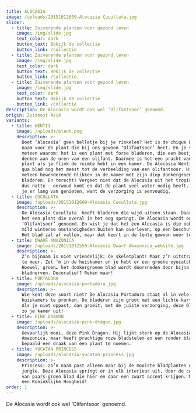 ```yaml
---
title: ALOCASIA
image: /uploads/20151012609-Alocasia Cucullata.jpg
slider:
  - title: Zuiverende planten voor gezond leven
    image: /img/slide.jpg
    text_color: dark
    button_text: Bekijk de collectie
    button_link: /collectie
  - title: Zuiverende planten voor gezond leven
    image: /img/slide.jpg
    text_color: dark
    button_text: Bekijk de collectie
    button_link: /collectie
  - title: Zuiverende planten voor gezond leven
    image: /img/slide.jpg
    text_color: dark
    button_text: Bekijk de collectie
    button_link: /collectie
description: De Alocasia wordt ook wel ‘Olifantsoor’ genoemd.
origin: Zuidoost Azië
variants:
  - title: WENTII
    image: /uploads/plant.png
    description: >-
      Doet ‘Alocasia’ geen belletje bij je rinkelen? Het is de chique Latijnse
      naam voor de plant die bij ons gewoon ‘Olifantsoor’ heet. En je snapt
      meteen waarom: het is een plant met forse bladeren, die een beetje doen
      denken aan de oren van een olifant. Daarmee is het een pracht van een
      plant als je flink de ruimte hebt in een kamer. De Alocasia Wentii spreekt
      qua blad nog het meest tot de verbeelding van een olifantsoor. Hij trekt
      meteen bewonderende blikken in de kamer met zijn diep donkergroene, grote
      bladeren. En terecht! Vergeet niet dat de Alocasia uit het tropische - en
      dus natte - oerwoud komt en dat de plant veel water nodig heeft. Dan kun
      je er lang van genieten, want de verzorging is eenvoudig.
  - title: CUCULLATA
    image: /uploads/20151012609-Alocasia Cucullata.jpg
    description: >-
      De Alocasia Cucullata  heeft bladeren die wijd uiteen staan. Daarmee is
      het een plant die overal in het oog springt. De Alocasia wordt ook wel
      ‘Olifantsoor’ genoemd. En wist je dat het een Alocasia is die ook onder
      mild winterse omstandigheden buiten kan overleven, op een beschut plekje?
      Het blad zal af vallen, maar dat keert in de lente gewoon weer terug.
  - title: DWARF AMAZONICA
    image: /uploads/20151012550-Alocasia Dwarf Amazonica_website.jpg
    description: >-
      Z’n bijnaam is niet vriendelijk: de skeletplant! Maar z’n uitstraling des
      te meer. Zet ‘m in de huiskamer en je hebt er een groene eyecatcher bij.
      Hoewel, groen… het donkergroene blad wordt doorsneden door bijna witte
      bladnerven. Decoratief? Reken maar!
  - title: PORTADORA
    image: /uploads/alocasia-portadora.jpg
    description: >-
      Wie kent deze soort niet? De Alocasia Portadora staat al in vele
      huiskamers te pronken. De bladeren zijn groot met een lichte karteling.
      Als je niet oppast, dan groeit, met de juiste verzorging, deze Olifantsoor
      zo je kamer uit!
  - title: PINK DRAGON
    image: /uploads/alocasia-pink-dragon.jpg
    description: >-
      Gevaarlijk mooi, deze Pink Dragon. Hij lijkt sterk op de Alocasia Dwarf
      Amazonica, maar heeft prachtige roze bladstelen en een ronder blad. Niet
      bepaald een draak van een plant te noemen.
  - title: YUCATAN PRINCESS
    image: /uploads/alocasia-yucatan-princess.jpg
    description: >-
      Princess: zo’n naam past alleen maar bij de mooiste bladplanten uit de
      jungle. Deze Alocasia springt er in elk interieur uit, door de combinatie
      van paars-groen blad die hier en daar een zwart accent krijgen. Met recht
      een Koninklijke Hoogheid!
order: 1
---
```



De Alocasia wordt ook wel ‘Olifantsoor’ genoemd.